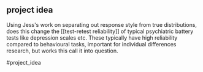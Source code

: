 ## project idea

Using Jess's work on separating out response style from true distributions, does this change the [[test-retest reliability]] of typical psychiatric battery tests like depression scales etc. These typically have high reliability compared to behavioural tasks, important for individual differences research, but works this call it into question.

#project_idea